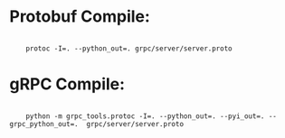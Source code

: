 # Protobuf Compile:
<pre><code>
    protoc -I=. --python_out=. grpc/server/server.proto
</code></pre>

# gRPC Compile:
<pre><code>
    python -m grpc_tools.protoc -I=. --python_out=. --pyi_out=. --grpc_python_out=.  grpc/server/server.proto
</code></pre>
